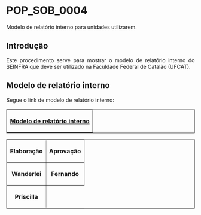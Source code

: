 <h1>POP_SOB_0004</h1>
<p align="justify">
Modelo de relatório interno para unidades utilizarem.
<br>
<h2> Introdução </h2>

<p align="justify">
Este procedimento serve para mostrar o modelo de relatório interno do SEINFRA que deve ser utilizado na Faculdade Federal de Catalão (UFCAT). 
</p>

<h2>Modelo de relatório interno</h2>

<p align="justify">
Segue o link de modelo de relatório interno: 
</p>

<table border="1">
    <tr>
        <th><p align="center">
                </a>
          <a href="https://github.com/wmpjrufg/SEINFRA/blob/gh-pages/POP/POP0003/Legenda%20autocad.dwg"target="_blank">Modelo de relatório interno</a>
            </p>
 </table>
 
<table border="1">
    <tr>
        <th><p align="center">Elaboração</p></th>
        <th><p align="center">Aprovação</p></th>
    </tr>
    <tr>
         <th><p align="center">Wanderlei</p></th>
        <th><p align="center">Fernando</p></th>
    </tr>
    <tr>
        <th><p align="center">Priscilla</p></th>
    </tr>
 </table>


